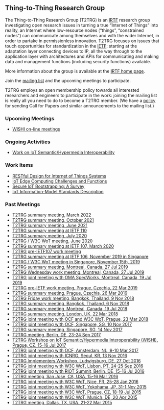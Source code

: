 ## Thing-to-Thing Research Group

The Thing-to-Thing Research Group (T2TRG) is an [IRTF](https://irtf.org/) research group investigating open research issues in turning a true “Internet of Things” into reality, an Internet where low-resource nodes (“things”, “constrained nodes”) can communicate among themselves and with the wider Internet, in order to partake in permissionless innovation. T2TRG focuses on issues that touch opportunities for standardization in the [IETF](https://ietf.org/): starting at the adaptation layer connecting devices to IP, all the way through to the application layer with architectures and APIs for communicating and making data and management functions (including security functions) available.

More information about the group is available at the [IRTF home page](https://irtf.org/t2trg).

Join the [mailing list](https://www.irtf.org/mailman/listinfo/t2trg) and the upcoming meetings to participate.

T2TRG employs an open membership policy towards all interested researchers and engineers to participate in the work: joining the mailing list is really all you need to do to become a T2TRG member.  (We have a [policy][cfp] for sending Call for Papers and similar announcements to the mailing list.)

[cfp]: CFP-POLICY.md

### Upcoming Meetings
* [WISHI on-line meetings](https://github.com/t2trg/wishi/wiki/Agenda-items)


### Ongoing Activities
* [Work on IoT Semantic/Hypermedia Interoperability](http://wishi.space/)

### Work Items

* [RESTful Design for Internet of Things Systems](https://github.com/t2trg/t2trg-rest-iot)
* [IoT Edge Computing Challenges and Functions](https://github.com/t2trg/t2trg-iot-edge-computing)
* [Secure IoT Bootstrapping: A Survey](https://github.com/t2trg/sbootstrapping)
* [IoT Information-Model Standards Description](https://github.com/t2trg/semantic-landscape)

### Past Meetings
* [T2TRG summary meeting, March 2022](https://github.com/t2trg/2022-03-summary)
* [T2TRG summary meeting, October 2021]( https://github.com/t2trg/2021-10-summary)
* [T2TRG summary meeting, June 2021](https://github.com/t2trg/2021-06-summary)
* [T2TRG summary meeting at IETF 110](https://github.com/t2trg/2021-ietf110)
* [T2TRG summary meeting, July 2020](https://github.com/t2trg/2020-07-summary)
* [T2TRG / W3C WoT meeting, June 2020](https://github.com/t2trg/2020-06-helsinki)
* [T2TRG summary meeting at IETF 107, March 2020](https://github.com/t2trg/2020-ietf107)
* [T2TRG pre-IETF107 work meeting](https://github.com/t2trg/2020-03-vancouver)
* [T2TRG summary meeting at IETF 106, November 2019 in Singapore](https://github.com/t2trg/2019-ietf106)
* [T2TRG / W3C WoT meeting in Singapore, November 15th, 2019](https://github.com/t2trg/2019-11-singapore)  
* [T2TRG summary meeting, Montreal, Canada, 27 Jul 2019](https://github.com/t2trg/2019-ietf105/)
* [T2TRG Wednesday work meeting, Montreal, Canada, 27 Jul 2019](https://github.com/t2trg/2019-ietf105/wiki/T2TRG-work-meeting)
* [T2TRG joint meeting with OMA SpecWorks, Montreal, Canada, 19 Jul 2019](https://github.com/t2trg/2019-07-oma)
* [T2TRG pre-IETF work meeting, Prague, Czechia, 22 Mar 2019](https://github.com/t2trg/2019-ietf104/wiki/Pre-IETF-T2TRG-work-meeting)
* [T2TRG summary meeting, Prague, Czechia, 26 Mar 2019](https://github.com/t2trg/2019-ietf104)
* [T2TRG Friday work meeting, Bangkok, Thailand, 9 Nov 2018](https://github.com/t2trg/2018-11-bangkok)
* [T2TRG summary meeting, Bangkok, Thailand, 6 Nov 2018](https://github.com/t2trg/2018-ietf103)
* [T2TRG summary meeting, Montreal, Canada, 19 Jul 2018](https://github.com/t2trg/2018-ietf102)
* [T2TRG summary meeting, London, UK, 22 Mar 2018](https://github.com/t2trg/2018-ietf101)
* [T2TRG joint meeting with OCF and W3C WoT, Prague, 23 Mar 2018](https://github.com/t2trg/2018-03-ocf-wot)
* [T2TRG joint meeting with OCF, Singapore, SG, 10 Nov 2017](https://github.com/t2trg/2017-11-ocf)
* [T2TRG summary meeting, Singapore, SG, 14 Nov 2017](https://github.com/t2trg/2017-ietf100)
* [T2TRG meeting, Berlin, DE, 23-24 Sep 2017](https://github.com/t2trg/2017-09-berlin/)
* [T2TRG Workshop on IoT Semantic/Hypermedia Interoperability (WISHI), Prague, CZ, 15-16 Jul 2017](https://github.com/t2trg/2017-07-wishi)
* [T2TRG joint meeting with OCF, Amsterdam, NL, 9-10 Mar 2017](https://github.com/t2trg/2017-03-ocf)
* [T2TRG joint meeting with ICNRG, Seoul, KR, 13 Nov 2016](https://github.com/t2trg/2016-11-icnrg)
* [T2TRG Implementers Workshop, Ludwigsburg, DE, 27 Oct 2016](https://github.com/t2trg/2016-10-implementers)
* [T2TRG joint meeting with W3C WoT, Lisbon, PT, 24-25 Sep 2016](https://github.com/t2trg/2016-09-w3c-wot)
* [T2TRG joint meeting with RIOT Summit, Berlin, DE, 15-16 Jul 2016](https://github.com/t2trg/2016-RIOT-summit)
* [T2TRG meeting, San Jose, CA, USA, 15-16 Mar 2016](https://github.com/t2trg/2016-03-san-jose)
* [T2TRG joint meeting with W3C WoT, Nice, FR, 25-28 Jan 2016](https://github.com/t2trg/2016-01-w3c-wot)
* [T2TRG joint meeting with W3C WoT, Yokohama, JP, 31-1 Nov 2015](https://github.com/t2trg/2015-ietf94/blob/master/summary.md)
* [T2TRG joint meeting with W3C WoT, Prague, CZ, 18-19 Jul 2015](https://github.com/t2trg/2015-ietf93/blob/master/agenda.md)
* [T2TRG joint meeting with W3C WoT, Munich, DE, 20 Apr 2015](https://github.com/t2trg/2015-04-w3c-wot)
* [T2TRG meeting, Dallas, TX, USA, 21-22 Mar 2015](https://github.com/t2trg/2015-ietf92/blob/master/agenda.md)
